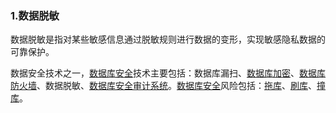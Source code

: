 ### 1.数据脱敏

数据脱敏是指对某些敏感信息通过脱敏规则进行数据的变形，实现敏感隐私数据的可靠保护。

数据安全技术之一，[数据库安全](https://baike.baidu.com/item/数据库安全/9983370)技术主要包括：数据库漏扫、[数据库加密](https://baike.baidu.com/item/数据库加密/7798419)、[数据库防火墙](https://baike.baidu.com/item/数据库防火墙/5202178)、数据脱敏、[数据库安全审计系统](https://baike.baidu.com/item/数据库安全审计系统/8402907)。[数据库安全](https://baike.baidu.com/item/数据库安全/9983370)风险包括：[拖库](https://baike.baidu.com/item/拖库/4633384)、[刷库](https://baike.baidu.com/item/刷库/8990000)、[撞库](https://baike.baidu.com/item/撞库/16480882)。

